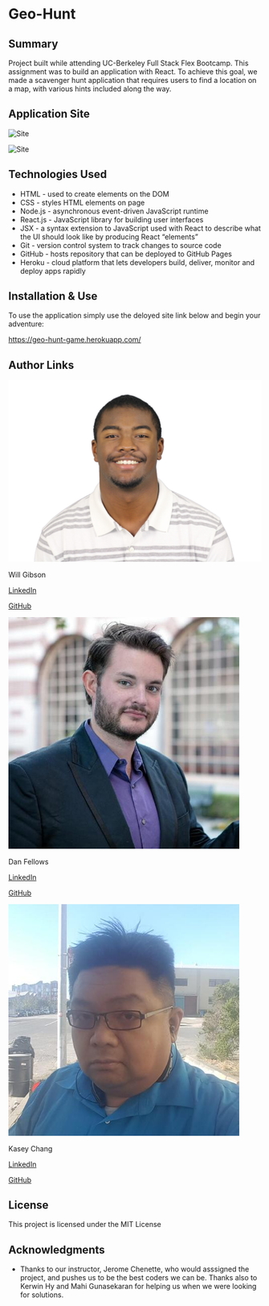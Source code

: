 # Geo-Hunt

## Summary 

Project built while attending UC-Berkeley Full Stack Flex Bootcamp. This assignment was to build an application with React. To achieve this goal, we made a scavenger hunt application that requires users to find a location on a map, with various hints included along the way.

## Application Site

![Site](images/"placeholder".png)

![Site](images/"placeholder".png)

## Technologies Used

- HTML - used to create elements on the DOM
- CSS - styles HTML elements on page
- Node.js - asynchronous event-driven JavaScript runtime
- React.js - JavaScript library for building user interfaces
- JSX - a syntax extension to JavaScript used with React to describe what the UI should look like by producing React “elements”
- Git - version control system to track changes to source code
- GitHub - hosts repository that can be deployed to GitHub Pages
- Heroku - cloud platform that lets developers build, deliver, monitor and deploy apps rapidly

## Installation & Use

To use the application simply use the deloyed site link below and begin your adventure:

https://geo-hunt-game.herokuapp.com/

## Author Links

![Site](images/william-gibson-jr-photo.jpg)

Will Gibson

[LinkedIn](https://www.linkedin.com/in/wtgibson/)

[GitHub](https://github.com/wtgibson)

![Site](images/57814329.jpg)

Dan Fellows

[LinkedIn](https://www.linkedin.com/in/dan-fellows-ba88a041/)

[GitHub](https://github.com/dfel08)

![Site](images/15042541.jpg)

Kasey Chang

[LinkedIn](https://www.linkedin.com/in/kasey-chang/)

[GitHub](https://github.com/kschang77)

## License

This project is licensed under the MIT License 

## Acknowledgments

* Thanks to our instructor, Jerome Chenette, who would asssigned the project, and pushes us to be the best coders we can be. Thanks also to Kerwin Hy and Mahi Gunasekaran for helping us when we were looking for solutions.